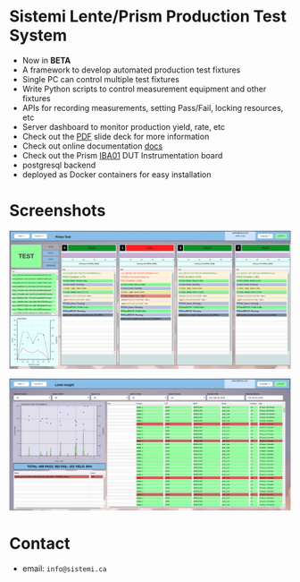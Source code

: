 # Sistemi Lente/Prism Production Test System

* Now in **BETA**
* A framework to develop automated production test fixtures
* Single PC can control multiple test fixtures
* Write Python scripts to control measurement equipment and other fixtures
* APIs for recording measurements, setting Pass/Fail, locking resources, etc
* Server dashboard to monitor production yield, rate, etc
* Check out the [PDF](https://github.com/sistemicorp/scripts/blob/master/SistemiLentePrism_Overview.pdf) slide deck for more information
* Check out online documentation [docs](https://sistemicorp.github.io/scripts/build/html/index.html)
* Check out the Prism [IBA01](https://github.com/sistemicorp/scripts/blob/master/Prism_IBA01_03.pdf) DUT Instrumentation board
* postgresql backend
* deployed as Docker containers for easy installation

# Screenshots
![prism_1](docs/source/static/Screenshot_test_01.png)

![prism_2](docs/source/static/Screenshot_lente_dashboard_01.png)

    
# Contact
* email: `info@sistemi.ca`
